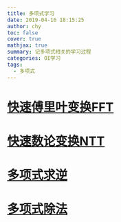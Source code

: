 ```yaml
---
title: 多项式学习
date: 2019-04-16 18:15:25
author: chy
toc: false
cover: true
mathjax: true
summary: 记多项式相关的学习过程
categories: OI学习
tags: 
  - 多项式
---
```


# [快速傅里叶变换FFT](../../13/2/)

# [快速数论变换NTT](../4/)

# [多项式求逆](../../17/5/)

# [多项式除法](../../18/6/)
